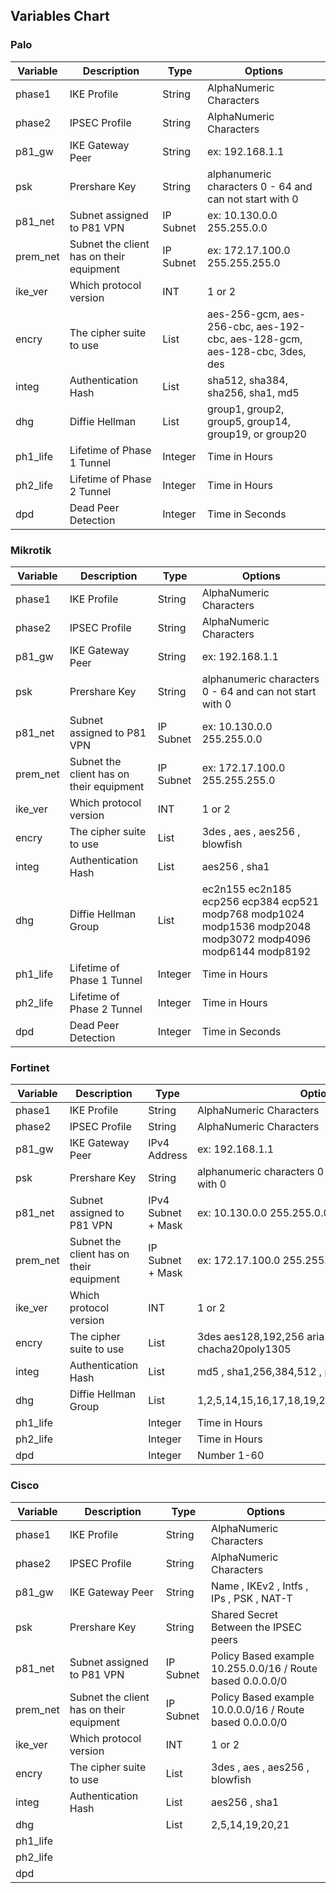 ## Variables Chart 

### Palo 
| Variable | Description                              | Type      | Options                                                                     |
|----------|------------------------------------------| --------- |-----------------------------------------------------------------------------|
| phase1   | IKE Profile                              | String    | AlphaNumeric Characters                                                     |
| phase2   | IPSEC Profile                            | String    | AlphaNumeric Characters                                                     |
| p81_gw   | IKE Gateway Peer                         | String    | ex: 192.168.1.1                                                             |
| psk      | Prershare Key                            | String    | alphanumeric characters 0 - 64 and can not start with 0                     |
| p81_net  | Subnet assigned to P81 VPN               | IP Subnet | ex: 10.130.0.0 255.255.0.0                                                  |
| prem_net | Subnet the client has on their equipment | IP Subnet | ex: 172.17.100.0 255.255.255.0                                              |
| ike_ver  | Which protocol version                   | INT       | 1 or 2                                                                      |
| encry    | The cipher suite to use                  | List      | aes-256-gcm, aes-256-cbc, aes-192-cbc, aes-128-gcm,  aes-128-cbc, 3des, des |
| integ    | Authentication Hash                      | List      | sha512, sha384, sha256, sha1, md5                                           |
| dhg      | Diffie Hellman                           | List      | group1, group2, group5, group14, group19, or group20                        |
| ph1_life | Lifetime of Phase 1 Tunnel               | Integer   | Time in Hours                                                               |
| ph2_life | Lifetime of Phase 2 Tunnel               | Integer   | Time in Hours                                                               |
| dpd      | Dead Peer Detection                      | Integer   | Time in Seconds                                                                              |

### Mikrotik 
| Variable | Description                              | Type      | Options                                                                                                         |
|----------|------------------------------------------|-----------|-----------------------------------------------------------------------------------------------------------------|
| phase1   | IKE Profile                              | String    | AlphaNumeric Characters                                                                                         |
| phase2   | IPSEC Profile                            | String    | AlphaNumeric Characters                                                                                         |
| p81_gw   | IKE Gateway Peer                         | String    | ex: 192.168.1.1                                                                                                 |
| psk      | Prershare Key                            | String    | alphanumeric characters 0 - 64 and can not start with 0                                                                    |
| p81_net  | Subnet assigned to P81 VPN               | IP Subnet | ex: 10.130.0.0 255.255.0.0                                                        |
| prem_net | Subnet the client has on their equipment | IP Subnet | ex: 172.17.100.0 255.255.255.0                                                        |
| ike_ver  | Which protocol version                   | INT       | 1 or 2                                                                                                          |
| encry    | The cipher suite to use                  | List      | 3des , aes , aes256 , blowfish                                                                                  |
| integ    | Authentication Hash                      | List      | aes256 , sha1                                                                                                   |
| dhg      | Diffie Hellman Group                     | List      | ec2n155  ec2n185  ecp256  ecp384  ecp521  modp768  modp1024  modp1536  modp2048  modp3072  modp4096  modp6144  modp8192 |
| ph1_life | Lifetime of Phase 1 Tunnel               | Integer   | Time in Hours                                                                                                   |
| ph2_life | Lifetime of Phase 2 Tunnel               | Integer   | Time in Hours                                                                                                   |
| dpd      | Dead Peer Detection                      | Integer   | Time in Seconds                                                                                                 |

### Fortinet 
| Variable | Description                             | Type               | Options                                                 |
|----------|-----------------------------------------|--------------------|---------------------------------------------------------|
| phase1   | IKE Profile                             | String             | AlphaNumeric Characters                                 |
| phase2   | IPSEC Profile                           | String             | AlphaNumeric Characters                                 |
| p81_gw   | IKE Gateway Peer                        | IPv4 Address       | ex: 192.168.1.1                                         |
| psk      | Prershare Key                           | String             | alphanumeric characters 0 - 64 and can not start with 0 |
| p81_net  | Subnet assigned to P81 VPN              | IPv4 Subnet + Mask | ex: 10.130.0.0 255.255.0.0                              |
| prem_net | Subnet the client has on their equipment | IP Subnet + Mask   | ex: 172.17.100.0 255.255.255.0                          |
| ike_ver  | Which protocol version                  | INT                | 1 or 2                                                  |
| encry    | The cipher suite to use                 | List               | 3des aes128,192,256 aria128,192,256  chacha20poly1305   |
| integ    | Authentication Hash                     | List               | md5 , sha1,256,384,512 , prfsha1,256,384,512            |
| dhg      | Diffie Hellman Group                    | List               | 1,2,5,14,15,16,17,18,19,20,21,27,28,29,30,21,32         |
| ph1_life |                                         | Integer            | Time in Hours                                           |
| ph2_life |                                         | Integer            | Time in Hours                                           |
| dpd      |                                         | Integer            | Number 1-60                                             |

### Cisco
| Variable | Description                           | Type      | Options                                                   |
|----------| ------------------------------------- | --------- |-----------------------------------------------------------|
| phase1   | IKE Profile                           | String    | AlphaNumeric Characters                                   |
| phase2   | IPSEC Profile                         | String    | AlphaNumeric Characters                                   |
| p81_gw   | IKE Gateway Peer                      | String    | Name , IKEv2 , Intfs , IPs , PSK , NAT-T                  |
| psk      | Prershare Key                         | String    | Shared Secret Between the IPSEC peers                     |
| p81_net  | Subnet assigned to P81 VPN            | IP Subnet | Policy Based example 10.255.0.0/16 / Route based 0.0.0.0/0 |
| prem_net | Subnet the client has on their equipment | IP Subnet | Policy Based example 10.0.0.0/16 / Route based 0.0.0.0/0  |
| ike_ver  | Which protocol version                | INT       | 1 or 2                                                    |
| encry    | The cipher suite to use               | List      | 3des , aes , aes256 , blowfish                            |
| integ    | Authentication Hash                   | List      | aes256 , sha1                                             |
| dhg      |                                       | List      | 2,5,14,19,20,21                                           |
| ph1_life |                                       |           |                                                           |
| ph2_life |                                       |           |                                                           |
| dpd      |                                       |           |                                                           |
